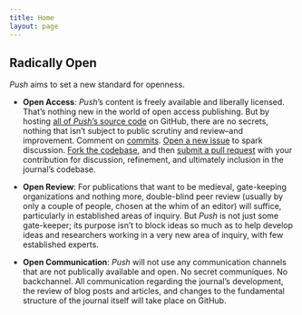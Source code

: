 ```yaml
---
title: Home
layout: page
---
```


## Radically Open

*Push* aims to set a new standard for openness.

* **Open Access**: *Push*’s content is freely available and liberally licensed. That’s nothing new
in the world of open access publishing. But by hosting
[all of *Push*’s source code](https://github.com/cwcon/push/) on GitHub, there are no secrets,
nothing that isn’t subject to public scrutiny and review–and improvement. Comment on
[commits](https://github.com/cwcon/push/commits/master/).
[Open a new issue](https://github.com/cwcon/push/issues) to spark discussion.
[Fork the codebase](https://github.com/cwcon/push/fork), and then
[submit a pull request](https://github.com/cwcon/push/pulls) with your contribution for discussion,
refinement, and ultimately inclusion in the journal’s codebase.

* **Open Review**: For publications that want to be medieval, gate-keeping organizations and nothing
more, double-blind peer review (usually by only a couple of people, chosen at the whim of an editor)
will suffice, particularly in established areas of inquiry. But *Push* is not just some gate-keeper;
its purpose isn’t to block ideas so much as to help develop ideas and researchers working in a very
new area of inquiry, with few established experts.

* **Open Communication**: *Push* will not use any communication channels that are not publically
available and open. No secret communiques. No backchannel. All communication regarding the journal’s
development, the review of blog posts and articles, and changes to the fundamental structure of
the journal itself will take place on GitHub.
